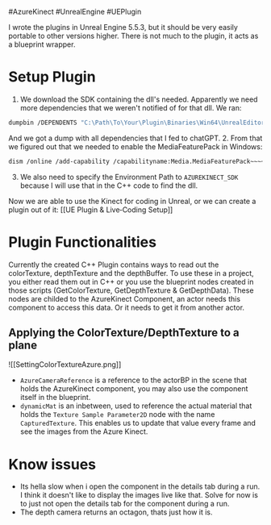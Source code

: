 #AzureKinect #UnrealEngine #UEPlugin


I wrote the plugins in Unreal Engine 5.5.3, but it should be very easily portable to other versions higher. There is not much to the plugin, it acts as a blueprint wrapper.
# Setup Plugin
1. We download the SDK containing the dll's needed. Apparently we need more dependencies that we weren't notified of for that dll. We ran:
```bash
dumpbin /DEPENDENTS "C:\Path\To\Your\Plugin\Binaries\Win64\UnrealEditor-AzureKinectSimple.dll"
```
And we got a dump with all dependencies that I fed to chatGPT.
2. From that we figured out that we needed to enable the MediaFeaturePack in Windows:
```bash
dism /online /add-capability /capabilityname:Media.MediaFeaturePack~~~~0.0.1.0
```
3. We also need to specify the Environment Path to `AZUREKINECT_SDK` because I will use that in the C++ code to find the dll.

Now we are able to use the Kinect for coding in Unreal, or we can create a plugin out of it:
[[UE Plugin & Live‑Coding Setup]]


# Plugin Functionalities
Currently the created C++ Plugin contains ways to read out the <span class="red">colorTexture</span>, <span class="red">depthTexture</span> and the <span class="red">depthBuffer.</span> To use these in a project, you either read them out in C++ or you use the blueprint nodes created in those scripts (<span class="red">GetColorTexture</span>, <span class="red">GetDepthTexture</span> & <span class="red">GetDepthData</span>).
These nodes are childed to the <span class="blue">AzureKinect Component</span>, an actor needs this component to access this data. Or it needs to get it from another actor.

## Applying the ColorTexture/DepthTexture to a plane
![[SettingColorTextureAzure.png]]
- `AzureCameraReference` is a reference to the actorBP in the scene that holds the <span class="blue">AzureKinect component</span>, you may also use the component itself in the blueprint.
- `dynamicMat` is an inbetween, used to reference the actual material that holds the `Texture Sample Parameter2D` node with the name `CapturedTexture`. This enables us to update that value every frame and see the images from the Azure Kinect.
# Know issues
- Its hella slow when i open the component in the details tab during a run. I think it doesn't like to display the images live like that. Solve for now is to just not open the details tab for the component during a run.
- The depth camera returns an octagon, thats just how it is.
